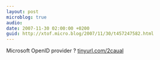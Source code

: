 ```yaml
---
layout: post
microblog: true
audio: 
date: 2007-11-30 02:00:00 +0200
guid: http://xtof.micro.blog/2007/11/30/t457247582.html
---
```

Microsoft OpenID provider ? [tinyurl.com/2caual](http://tinyurl.com/2caual)
